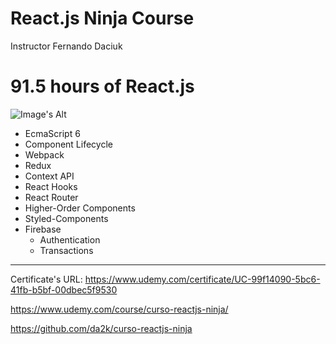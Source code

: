 # React.js Ninja Course

Instructor Fernando Daciuk

# 91.5 hours of React.js

![Image's Alt](https://github.com/pamplonapaulo/cursoReactjsNinjaBackup/blob/master/certificate-react.jpg)

- EcmaScript 6
- Component Lifecycle
- Webpack
- Redux
- Context API
- React Hooks
- React Router
- Higher-Order Components
- Styled-Components
- Firebase
  - Authentication
  - Transactions
  
---

Certificate's URL:
https://www.udemy.com/certificate/UC-99f14090-5bc6-41fb-b5bf-00dbec5f9530

https://www.udemy.com/course/curso-reactjs-ninja/

https://github.com/da2k/curso-reactjs-ninja
